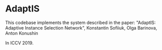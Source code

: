 # AdaptIS

This codebase implements the system described in the paper:
"AdaptIS: Adaptive Instance Selection Network", 
Konstantin Sofiiuk, Olga Barinova, Anton Konushin

In ICCV 2019.

